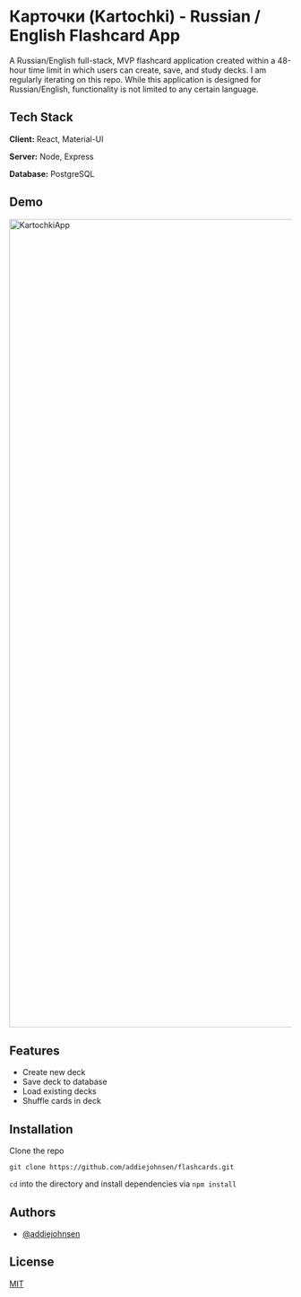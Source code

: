 
# Карточки (Kartochki) - Russian / English Flashcard App

A Russian/English full-stack, MVP flashcard application created within a 48-hour time limit in which users can create, save, and study decks. I am regularly iterating on this repo.
While this application is designed for Russian/English, functionality is not limited to any certain language.


## Tech Stack

**Client:** React, Material-UI

**Server:** Node, Express

**Database:** PostgreSQL


  
## Demo

  <img width="1440" alt="KartochkiApp" src="https://user-images.githubusercontent.com/79018160/127057052-9296b81c-c493-48b8-80f7-4a64ce2bc526.png">


  
## Features

- Create new deck
- Save deck to database
- Load existing decks
- Shuffle cards in deck

  
## Installation

Clone the repo
```
git clone https://github.com/addiejohnsen/flashcards.git
```
```cd``` into the directory and install dependencies via ```npm install```

    
## Authors

- [@addiejohnsen](https://www.github.com/addiejohnsen)

  
## License

[MIT](https://choosealicense.com/licenses/mit/)


